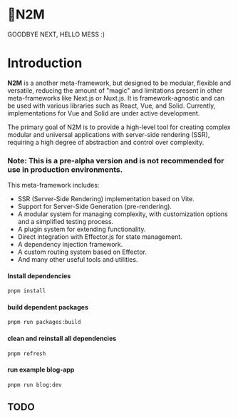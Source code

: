 # 👋N2M
GOODBYE NEXT, HELLO MESS :)

# Introduction

**N2M** is a another meta-framework, but designed to be modular, flexible and versatile, reducing the amount of "magic" and limitations present in other meta-frameworks like Next.js or Nuxt.js. It is framework-agnostic and can be used with various libraries such as React, Vue, and Solid. Currently, implementations for Vue and Solid are under active development.

The primary goal of N2M is to provide a high-level tool for creating complex modular and universal applications with server-side rendering (SSR), requiring a high degree of abstraction and control over complexity.

###  **Note:** This is a pre-alpha version and is not recommended for use in production environments.

This meta-framework includes:

- SSR (Server-Side Rendering) implementation based on Vite.
- Support for Server-Side Generation (pre-rendering).
- A modular system for managing complexity, with customization options and a simplified testing process.
- A plugin system for extending functionality.
- Direct integration with Effector.js for state management.
- A dependency injection framework.
- A custom routing system based on Effector.
- And many other useful tools and utilities.


#### Install dependencies
```bash
pnpm install
```

#### build dependent packages
```bash
pnpm run packages:build
```

#### clean and reinstall all dependencies
```bash
pnpm refresh
```

#### run example blog-app
```bash
pnpm run blog:dev
```


## TODO